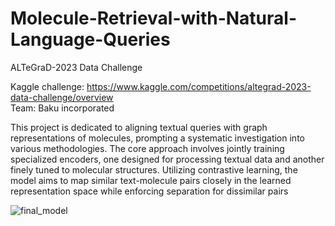 # Molecule-Retrieval-with-Natural-Language-Queries
ALTeGraD-2023 Data Challenge
 
Kaggle challenge: https://www.kaggle.com/competitions/altegrad-2023-data-challenge/overview <br>
Team: Baku incorporated

This project is dedicated to aligning textual queries with graph representations of molecules, prompting a systematic investigation into various methodologies. The core approach involves jointly training specialized encoders, one designed for processing textual data and another finely tuned to molecular structures. Utilizing contrastive learning, the model aims to map similar text-molecule pairs closely in the learned representation space while enforcing separation for dissimilar pairs

![final_model](https://github.com/souheib1/Molecule-Retrieval-with-Natural-Language-Queries/assets/73786465/6ffe4fea-4c72-4253-bb01-795ebb5e6f35)
